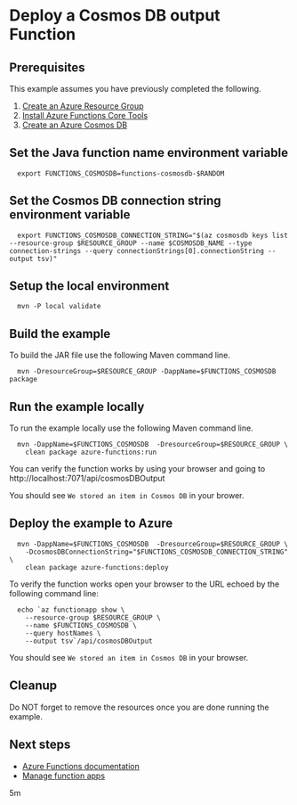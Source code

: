 
# Deploy a Cosmos DB output Function

## Prerequisites

This example assumes you have previously completed the following.

1. [Create an Azure Resource Group](../../group/create/)
1. [Install Azure Functions Core Tools](https://docs.microsoft.com/azure/azure-functions/functions-run-local#install-the-azure-functions-core-tools)
1. [Create an Azure Cosmos DB](../../cosmosdb/create/)

<!-- workflow.cron(0 1 * * 2) -->
<!-- workflow.include(../../cosmosdb/create/README.md) -->

<!-- workflow.run() 

  cd functions/cosmosdb-output

  -->

## Set the Java function name environment variable

```shell
  export FUNCTIONS_COSMOSDB=functions-cosmosdb-$RANDOM
```

## Set the Cosmos DB connection string environment variable

```shell
  export FUNCTIONS_COSMOSDB_CONNECTION_STRING="$(az cosmosdb keys list --resource-group $RESOURCE_GROUP --name $COSMOSDB_NAME --type connection-strings --query connectionStrings[0].connectionString --output tsv)"
```

## Setup the local environment

```shell
  mvn -P local validate
```

## Build the example

To build the JAR file use the following Maven command line.

```shell
  mvn -DresourceGroup=$RESOURCE_GROUP -DappName=$FUNCTIONS_COSMOSDB  package
```

## Run the example locally

To run the example locally use the following Maven command line.

<!-- workflow.skip() -->
```shell
  mvn -DappName=$FUNCTIONS_COSMOSDB  -DresourceGroup=$RESOURCE_GROUP \
    clean package azure-functions:run
```

You can verify the function works by using your browser and going to 
http://localhost:7071/api/cosmosDBOutput

You should see `We stored an item in Cosmos DB` in your brower.

## Deploy the example to Azure

```shell
  mvn -DappName=$FUNCTIONS_COSMOSDB  -DresourceGroup=$RESOURCE_GROUP \
    -DcosmosDBConnectionString="$FUNCTIONS_COSMOSDB_CONNECTION_STRING" \
    clean package azure-functions:deploy
```

To verify the function works open your browser to the URL echoed by the 
following command line:

<!-- workflow.skip() -->
```shell
  echo `az functionapp show \
    --resource-group $RESOURCE_GROUP \
    --name $FUNCTIONS_COSMOSDB \
    --query hostNames \
    --output tsv`/api/cosmosDBOutput
```

<!-- workflow.run() 

  cd ../..

  -->

<!-- workflow.directOnly() 

  az group delete --name $RESOURCE_GROUP --yes || true

  -->

You should see `We stored an item in Cosmos DB` in your browser.

## Cleanup

Do NOT forget to remove the resources once you are done running the example.

## Next steps

* [Azure Functions documentation](https://docs.microsoft.com/en-us/azure/azure-functions/)
* [Manage function apps](https://docs.microsoft.com/cli/azure/functionapp)

5m
